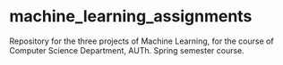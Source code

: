 # machine_learning_assignments
Repository for the three projects of Machine Learning, for the course of Computer Science Department, AUTh. Spring semester course.
